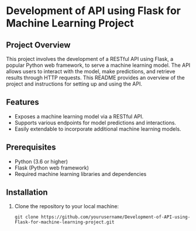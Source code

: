 # Development of API using Flask for Machine Learning Project

## Project Overview
This project involves the development of a RESTful API using Flask, a popular Python web framework, to serve a machine learning model. The API allows users to interact with the model, make predictions, and retrieve results through HTTP requests. This README provides an overview of the project and instructions for setting up and using the API.

## Features
- Exposes a machine learning model via a RESTful API.
- Supports various endpoints for model predictions and interactions.
- Easily extendable to incorporate additional machine learning models.

## Prerequisites
- Python (3.6 or higher)
- Flask (Python web framework)
- Required machine learning libraries and dependencies

## Installation
1. Clone the repository to your local machine:

   ```shell
   git clone https://github.com/yourusername/Development-of-API-using-Flask-for-machine-learning-project.git
